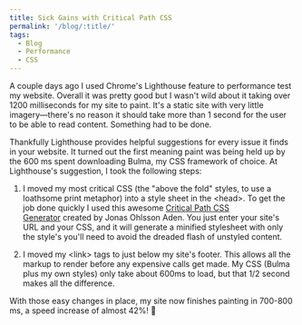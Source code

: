 ```yaml
---
title: Sick Gains with Critical Path CSS
permalink: '/blog/:title/'
tags:
  - Blog
  - Performance
  - CSS
---
```


A couple days ago I used Chrome's Lighthouse feature to performance test my website. Overall it was pretty good but I wasn't wild about it taking over 1200 milliseconds for my site to paint. It's a static site with very little imagery—there's no reason it should take more than 1 second for the user to be able to read content. Something had to be done.

Thankfully Lighthouse provides helpful suggestions for every issue it finds in your website. It turned out the first meaning paint was being held up by the 600 ms spent downloading Bulma, my CSS framework of choice. At Lighthouse's suggestion, I took the following steps:

1. I moved my most critical CSS (the "above the fold" styles, to use a loathsome print metaphor) into a style sheet in the &lt;head&gt;. To get the job done quickly I used this awesome [Critical Path CSS Generator](https://jonassebastianohlsson.com/criticalpathcssgenerator/)&nbsp;created by Jonas Ohlsson Aden. You just enter your site's URL and your CSS, and it will generate a minified stylesheet with only the style's you'll need to avoid the dreaded flash of unstyled content.&nbsp;

2. I moved my &lt;link&gt; tags to just below my site's footer. This allows all the markup to render before any expensive calls get made. My CSS (Bulma plus my own styles) only take about 600ms to load, but that 1/2 second makes all the difference.

With those easy changes in place, my site now finishes painting in 700-800 ms, a speed increase of almost 42%! 🚀